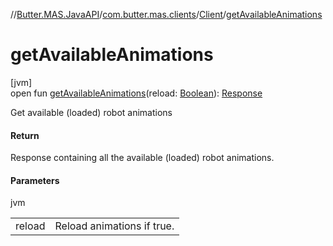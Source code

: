 //[Butter.MAS.JavaAPI](../../../index.md)/[com.butter.mas.clients](../index.md)/[Client](index.md)/[getAvailableAnimations](get-available-animations.md)

# getAvailableAnimations

[jvm]\
open fun [getAvailableAnimations](get-available-animations.md)(reload: [Boolean](https://kotlinlang.org/api/core/kotlin-stdlib/kotlin/-boolean/index.html)): [Response](../../data/-response/index.md)

Get available (loaded) robot animations

#### Return

Response containing all the available (loaded) robot animations.

#### Parameters

jvm

| | |
|---|---|
| reload | Reload animations if true. |